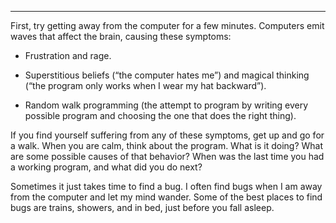 -------------
First, try getting away from the computer for a few minutes. Computers emit waves that affect the brain, causing these symptoms:

- Frustration and rage.

- Superstitious beliefs (“the computer hates me”) and magical thinking (“the program only works when I wear my hat backward”).

- Random walk programming (the attempt to program by writing every possible program and choosing the one that does the right thing).

If you find yourself suffering from any of these symptoms, get up and go for a walk. When you are calm, think about the program. What is it doing? What are some possible causes of that behavior? When was the last time you had a working program, and what did you do next?

Sometimes it just takes time to find a bug. I often find bugs when I am away from the computer and let my mind wander. Some of the best places to find bugs are trains, showers, and in bed, just before you fall asleep.